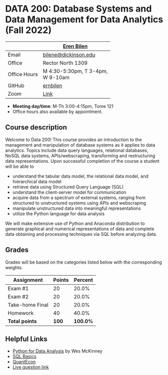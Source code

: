 # DATA 200: Database Systems and Data Management for Data Analytics (Fall 2022) #

|  | [Eren Bilen](http://ernbilen.github.io) |
|--------------|--------------------------------------------------------------|
| Email | [bilene@dickinson.edu](mailto:bilene@dickinson.edu) |
| Office | Rector North 1309 |
| Office Hours | M 4:30-5:30pm, T 3-4pm, <br> W 9-10am|
| GitHub | [ernbilen](https://github.com/ernbilen) |
| Zoom | [Link](https://dickinson.zoom.us/j/88552516714?pwd=WHVGSHplZFlvTFpYSEhOV0pYUGRXQT09)

* **Meeting day/time**: M-Th 3:00-4:15pm, Tome 121
* Office hours also available by appointment.

## Course description ##

Welcome to Data 200! This course provides an introduction to the management and manipulation of database systems as it applies to data analytics. Topics include data query languages, relational databases, NoSQL data systems, APIs/webscraping, transforming and restructuring data representations. Upon successful completion of the course a student will be able to
* understand the tabular data model, the relational data model, and hierarchical data model
* retrieve data using Structured Query Language (SQL)
* understand the client-server model for communication
* acquire data from a spectrum of external systems, ranging from structured to unstructured systems using APIs and webscraping
* manipulate unstructured data into meaningful representations
* utilize the Python language for data analysis

We will make extensive use of Python and Anaconda distribution to generate graphical and numerical representations of data and complete data obtaining and processing techniques via SQL before analyzing data.

## Grades ##

Grades will be based on the categories listed below with the corresponding weights.

Assignment                   | Points |   Percent  |
-----------------------------|--------|------------|
Exam #1  	         |   20   |    20.0%   |
Exam #2	           |   20   |	   20.0%   |
Take-home Final	   |   20   |	   20.0%   |
Homework           |   40   |    40.0%   |
**Total points**   | **100** | **100.0%** |

## Helpful Links ##

* [Python for Data Analysis](https://bedford-computing.co.uk/learning/wp-content/uploads/2015/10/Python-for-Data-Analysis.pdf) by Wes McKinney
* [SQL Basics](https://learnsql.com/blog/sql-basics-cheat-sheet/sql-basics-cheat-sheet-a4.pdf)
* [QuantEcon](https://quantecon.org)
* [Live question link](https://itempool.com/ernbilen/live)
